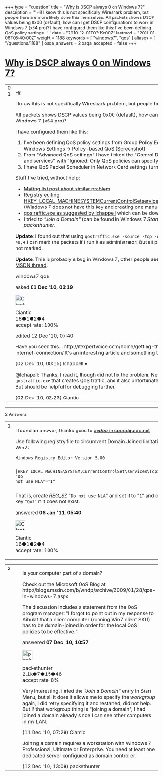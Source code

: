 +++
type = "question"
title = "Why is DSCP always 0 on Windows 7?"
description = '''Hi! I know this is not specifically Wireshark problem, but people here are more likely done this themselves. All packets shows DSCP values being 0x00 (default), how can I get DSCP configurations to work in Windows 7 (x64 pro)? I have configured them like this:  I&#x27;ve been defining QoS policy settings...'''
date = "2010-12-01T03:19:00Z"
lastmod = "2011-01-06T05:40:00Z"
weight = 1188
keywords = [ "windows7", "qos" ]
aliases = [ "/questions/1188" ]
osqa_answers = 2
osqa_accepted = false
+++

<div class="headNormal">

# [Why is DSCP always 0 on Windows 7?](/questions/1188/why-is-dscp-always-0-on-windows-7)

</div>

<div id="main-body">

<div id="askform">

<table id="question-table" style="width:100%;"><colgroup><col style="width: 50%" /><col style="width: 50%" /></colgroup><tbody><tr class="odd"><td style="width: 30px; vertical-align: top"><div class="vote-buttons"><div id="post-1188-score" class="post-score" title="current number of votes">0</div><div id="favorite-count" class="favorite-count">1</div></div></td><td><div id="item-right"><div class="question-body"><p>Hi!</p><p>I know this is not specifically Wireshark problem, but people here are more likely done this themselves.</p><p>All packets shows DSCP values being 0x00 (default), how can I get DSCP configurations to work in Windows 7 (x64 pro)?</p><p>I have configured them like this:</p><ol><li>I've been defining QoS policy settings from Group Policy Editor: Computer Configuration -&gt; Windows Settings -&gt; Policy-based QoS (<a href="http://4.bp.blogspot.com/_G-OW5TgcJUY/TQTWR62nLsI/AAAAAAAAAHI/iHbjMiqxs1A/s1600/ssh_group_policy.jpg">Screenshot</a>)</li><li>From "Advanced QoS settings" I have ticked the "Control DSCP marking requests from applications and services" with "Ignored: Only QoS policies can specify DSCP value".</li><li>I have QoS Packet Scheduler in Network Card settings turned on.</li></ol><p>Stuff I've tried, without help:</p><ul><li><a href="http://www.wireshark.org/lists/wireshark-users/200809/msg00129.html">Mailing list post about similar problem</a></li><li><a href="http://goo.gl/AlLQf">Registry editing HKEY_LOCAL_MACHINESYSTEMCurrentControlSetservicesTcpipParametersDisableUserTOSSetting</a> (Windows 7 does not have this key and creating one manually did not help)</li><li><a href="http://itexpertvoice.com/home/getting-the-most-out-of-your-windows-7-internet-connection/">qostraffic.exe as suggested by lchappell</a> which can be downloaded from <a href="http://connect.microsoft.com/WNDP/Downloads">Microsoft Connect WNDP</a></li><li>I tried to <em>"Join a Domain"</em> (can be found in Windows 7 <em>Start Menu</em> search) as suggested by <em>packethunter</em>.</li></ul><p><strong>Update:</strong> I found out that using <code>qostraffic.exe -source -tcp -dest 192.168.1.1,80 -throttle 1000 -tc 40,4</code> I can mark the packets if I run it as administrator! But all packets Windows creates "normally" are not marked.</p><p><strong>Update:</strong> This is probably a bug in Windows 7, other people seem to have a same problem in <a href="http://goo.gl/F4faz">QoS Policy MSDN thread</a>.</p></div><div id="question-tags" class="tags-container tags">windows7 qos</div><div id="question-controls" class="post-controls"></div><div class="post-update-info-container"><div class="post-update-info post-update-info-user"><p>asked <strong>01 Dec '10, 03:19</strong></p><img src="https://secure.gravatar.com/avatar/7e497922b6a3060aa8fedd117b0eb7ff?s=32&amp;d=identicon&amp;r=g" class="gravatar" width="32" height="32" alt="Ciantic&#39;s gravatar image" /><p>Ciantic<br />
<span class="score" title="16 reputation points">16</span><span title="1 badges"><span class="badge1">●</span><span class="badgecount">1</span></span><span title="2 badges"><span class="silver">●</span><span class="badgecount">2</span></span><span title="4 badges"><span class="bronze">●</span><span class="badgecount">4</span></span><br />
<span class="accept_rate" title="Rate of the user&#39;s accepted answers">accept rate:</span> <span title="Ciantic has one accepted answer">100%</span></p></div><div class="post-update-info post-update-info-edited"><p>edited 12 Dec '10, 07:40</p></div></div><div id="comments-container-1188" class="comments-container"><span id="1202"></span><div id="comment-1202" class="comment"><div id="post-1202-score" class="comment-score"></div><div class="comment-text"><p>Have you seen this... http://itexpertvoice.com/home/getting-the-most-out-of-your-windows-7-internet-connection/ It's an interesting article and something to try. Caveat - haven't done myself.</p></div><div id="comment-1202-info" class="comment-info"><span class="comment-age">(02 Dec '10, 00:15)</span> lchappell ♦</div></div><span id="1208"></span><div id="comment-1208" class="comment"><div id="post-1208-score" class="comment-score"></div><div class="comment-text"><p>@lchapell: Thanks, I read it, though did not fix the problem. New thing in the article was the tool <code>qostraffic.exe</code> that creates QoS traffic, and it also unfortunately cannot set the DSCP field in IP header. But should be helpful for debugging further.</p></div><div id="comment-1208-info" class="comment-info"><span class="comment-age">(02 Dec '10, 02:23)</span> Ciantic</div></div></div><div id="comment-tools-1188" class="comment-tools"></div><div class="clear"></div><div id="comment-1188-form-container" class="comment-form-container"></div><div class="clear"></div></div></td></tr></tbody></table>

------------------------------------------------------------------------

<div class="tabBar">

<span id="sort-top"></span>

<div class="headQuestions">

2 Answers:

</div>

</div>

<span id="1648"></span>

<div id="answer-container-1648" class="answer accepted-answer answered-by-owner">

<table style="width:100%;"><colgroup><col style="width: 50%" /><col style="width: 50%" /></colgroup><tbody><tr class="odd"><td style="width: 30px; vertical-align: top"><div class="vote-buttons"><div id="post-1648-score" class="post-score" title="current number of votes">1</div></div></td><td><div class="item-right"><div class="answer-body"><p>I found an answer, thanks goes to <a href="http://forums.speedguide.net/showthread.php?274421-Windows-7-resets-DiffServ-(DSCP)-to-0x00&amp;p=2378071&amp;viewfull=1#post2378071"><em>xedoc</em> in speedguide.net</a></p><p>Use following registry file to circumvent Domain Joined limitation of Win7:</p><pre><code>Windows Registry Editor Version 5.00

[HKEY_LOCAL_MACHINE\SYSTEM\CurrentControlSet\services\Tcpip\QoS]
&quot;Do not use NLA&quot;=&quot;1&quot;</code></pre><p>That is, create <em>REG_SZ</em> "<code>Do not use NLA</code>" and set it to "<code>1</code>" and create key "<code>QoS</code>" if it does not exist.</p></div><div class="answer-controls post-controls"></div><div class="post-update-info-container"><div class="post-update-info post-update-info-user"><p>answered <strong>06 Jan '11, 05:40</strong></p><img src="https://secure.gravatar.com/avatar/7e497922b6a3060aa8fedd117b0eb7ff?s=32&amp;d=identicon&amp;r=g" class="gravatar" width="32" height="32" alt="Ciantic&#39;s gravatar image" /><p>Ciantic<br />
<span class="score" title="16 reputation points">16</span><span title="1 badges"><span class="badge1">●</span><span class="badgecount">1</span></span><span title="2 badges"><span class="silver">●</span><span class="badgecount">2</span></span><span title="4 badges"><span class="bronze">●</span><span class="badgecount">4</span></span><br />
<span class="accept_rate" title="Rate of the user&#39;s accepted answers">accept rate:</span> <span title="Ciantic has one accepted answer">100%</span></p></div></div><div id="comments-container-1648" class="comments-container"></div><div id="comment-tools-1648" class="comment-tools"></div><div class="clear"></div><div id="comment-1648-form-container" class="comment-form-container"></div><div class="clear"></div></div></td></tr></tbody></table>

</div>

<span id="1275"></span>

<div id="answer-container-1275" class="answer">

<table style="width:100%;"><colgroup><col style="width: 50%" /><col style="width: 50%" /></colgroup><tbody><tr class="odd"><td style="width: 30px; vertical-align: top"><div class="vote-buttons"><div id="post-1275-score" class="post-score" title="current number of votes">2</div></div></td><td><div class="item-right"><div class="answer-body"><p>Is your computer part of a domain?</p><p>Check out the Microsoft QoS Blog at http://blogs.msdn.com/b/wndp/archive/2009/01/28/qos-in-windows-7.aspx</p><p>The discussion includes a statement from the QoS program manager: "I forgot to point out in my response to Aibulat that a client computer (running Win7 client SKU) has to be domain-joined in order for the local QoS policies to be effective."</p></div><div class="answer-controls post-controls"></div><div class="post-update-info-container"><div class="post-update-info post-update-info-user"><p>answered <strong>07 Dec '10, 10:57</strong></p><img src="https://secure.gravatar.com/avatar/3b60e92020a427bb24332efc0b560943?s=32&amp;d=identicon&amp;r=g" class="gravatar" width="32" height="32" alt="packethunter&#39;s gravatar image" /><p>packethunter<br />
<span class="score" title="2137 reputation points"><span>2.1k</span></span><span title="7 badges"><span class="badge1">●</span><span class="badgecount">7</span></span><span title="15 badges"><span class="silver">●</span><span class="badgecount">15</span></span><span title="48 badges"><span class="bronze">●</span><span class="badgecount">48</span></span><br />
<span class="accept_rate" title="Rate of the user&#39;s accepted answers">accept rate:</span> <span title="packethunter has 8 accepted answers">8%</span></p></div></div><div id="comments-container-1275" class="comments-container"><span id="1315"></span><div id="comment-1315" class="comment"><div id="post-1315-score" class="comment-score"></div><div class="comment-text"><p>Very interesting. I tried the <em>"Join a Domain"</em> entry in Start Menu, but all it does it allows me to specify the <em>workgroup</em> again, I did retry specifying it and restarted, did not help. But if that workgroup thing is "joining a domain", I had joined a domain already since I can see other computers in my LAN.</p></div><div id="comment-1315-info" class="comment-info"><span class="comment-age">(11 Dec '10, 07:29)</span> Ciantic</div></div><span id="1323"></span><div id="comment-1323" class="comment"><div id="post-1323-score" class="comment-score"></div><div class="comment-text"><p>Joining a domain requires a workstation with Windows 7 Professional, Ultimate or Enterprise. You need at least one dedicated server configured as domain controller.</p></div><div id="comment-1323-info" class="comment-info"><span class="comment-age">(12 Dec '10, 13:09)</span> packethunter</div></div></div><div id="comment-tools-1275" class="comment-tools"></div><div class="clear"></div><div id="comment-1275-form-container" class="comment-form-container"></div><div class="clear"></div></div></td></tr></tbody></table>

</div>

<div class="paginator-container-left">

</div>

</div>

</div>

